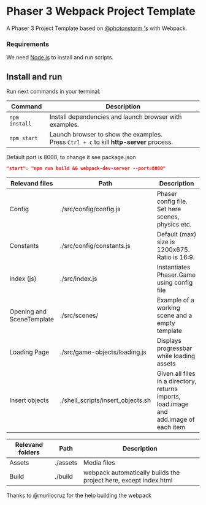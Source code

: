 # Phaser 3 Webpack Project Template

A Phaser 3 Project Template based on [@photonstorm 's]( https://github.com/photonstorm/phaser3-project-template ) with Webpack.


### Requirements

We need [Node.js](https://nodejs.org) to install and run scripts.

## Install and run

Run next commands in your terminal:

| Command | Description |
|---------|-------------|
| `npm install` | Install dependencies and launch browser with examples.|
| `npm start` | Launch browser to show the examples. <br> Press `Ctrl + c` to kill **http-server** process. |

Default port is 8000, to change it see package.json
``` json
"start": "npm run build && webpack-dev-server --port=8000" 
```

| Relevand files | Path | Description |
| ---------------|------|-------------|
| Config | ./src/config/config.js | Phaser config file. Set here scenes, physics etc. |
| Constants | ./src/config/constants.js | Default (max) size is 1200x675. Ratio is 16:9. |
| Index (js) | ./src/index.js | Instantiates Phaser.Game using config file |
| Opening and SceneTemplate | ./src/scenes/ | Example of a working scene and a empty template |
| Loading Page | ./src/game-objects/loading.js | Displays progressbar while loading assets |
| Insert objects | ./shell_scripts/insert_objects.sh | Given all files in a directory, returns imports, load.image and add.image of each item |


| Relevand folders | Path | Description |
| ---------------|------|-------------|
| Assets | ./assets | Media files |
| Build | ./build | webpack automatically builds the project here, except index.html |




Thanks to @murilocruz for the help building the webpack

